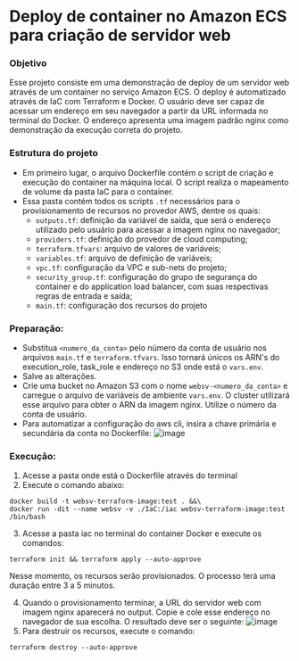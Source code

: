 # Deploy de container no Amazon ECS para criação de servidor web

### Objetivo
Esse projeto consiste em uma demonstração de deploy de um servidor web através de um container no serviço Amazon ECS. O deploy é automatizado através de IaC com Terraform e Docker.
O usuário deve ser capaz de acessar um endereço em seu navegador a partir da URL informada no terminal do Docker.
O endereço apresenta uma imagem padrão nginx como demonstração da execução correta do projeto.

### Estrutura do projeto
- Em primeiro lugar, o arquivo Dockerfile contém o script de criação e execução do container na máquina local. O script realiza o mapeamento de volume da pasta IaC para o container.
- Essa pasta contém todos os scripts ``.tf`` necessários para o provisionamento de recursos no provedor AWS, dentre os quais:
  - ``outputs.tf``: definição da variável de saída, que será o endereço utilizado pelo usuário para acessar a imagem nginx no navegador;
  - ``providers.tf``: definição do provedor de cloud computing;
  - ``terraform.tfvars``: arquivo de valores de variáveis;
  - ``variables.tf``: arquivo de definição de variáveis;
  - ``vpc.tf``: configuração da VPC e sub-nets do projeto;
  - ``security_group.tf``: configuração do grupo de segurança do container e do application load balancer, com suas respectivas regras de entrada e saída;
  - ``main.tf``: configuração dos recursos do projeto

### Preparação:
- Substitua ``<numero_da_conta>`` pelo número da conta de usuário nos arquivos ``main.tf`` e ``terraform.tfvars``. Isso tornará únicos os ARN's do execution_role, task_role e endereço no S3 onde está o ``vars.env``.
- Salve as alterações.
- Crie uma bucket no Amazon S3 com o nome ``websv-<numero_da_conta>`` e carregue o arquivo de variáveis de ambiente ``vars.env``. O cluster utilizará esse arquivo para obter o ARN da imagem nginx. Utilize o número da conta de usuário.
- Para automatizar a configuração do aws cli, insira a chave primária e secundária da conta no Dockerfile:
![image](https://github.com/user-attachments/assets/14b3b6b5-9607-460a-90c3-e2725fbfc3df)

### Execução:
1) Acesse a pasta onde está o Dockerfile através do terminal
2) Execute o comando abaixo:
```
docker build -t websv-terraform-image:test . &&\
docker run -dit --name websv -v ./IaC:/iac websv-terraform-image:test /bin/bash
```
3) Acesse a pasta iac no terminal do container Docker e execute os comandos:
```
terraform init && terraform apply --auto-approve
```
Nesse momento, os recursos serão provisionados. O processo terá uma duração entre 3 a 5 minutos.

4) Quando o provisionamento terminar, a URL do servidor web com imagem nginx aparecerá no output. Copie e cole esse endereço no navegador de sua escolha. O resultado deve ser o seguinte:
![image](https://github.com/user-attachments/assets/3b4c9f06-734c-449d-9604-dac704f96284)
5) Para destruir os recursos, execute o comando:
```
terraform destroy --auto-approve
```
